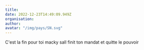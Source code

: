 ```yaml
---
title: 
date: 2022-12-23T14:49:09.949Z
organisation: 
author: 
avatar: "/img/pays/SN.svg"
---
```


C'est la fin pour toi macky sall finit ton mandat et quitte le pouvoir 